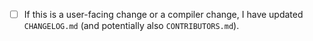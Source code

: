 <!-- Please delete the line below if it doesn't apply -->
- [ ] If this is a user-facing change or a compiler change, I have updated
      `CHANGELOG.md` (and potentially also `CONTRIBUTORS.md`).

